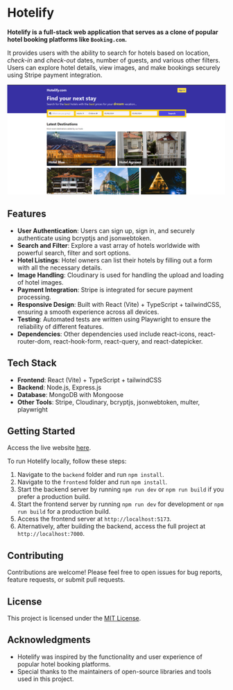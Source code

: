 # Hotelify

**Hotelify is a full-stack web application that serves as a clone of popular hotel booking platforms like `Booking.com`.**

It provides users with the ability to search for hotels based on location, _check-in_ and _check-out_ dates, number of guests, and various other filters. Users can explore hotel details, view images, and make bookings securely using Stripe payment integration.

![Hotelify](image.png)

## Features

- **User Authentication**: Users can sign up, sign in, and securely authenticate using bcryptjs and jsonwebtoken.
- **Search and Filter**: Explore a vast array of hotels worldwide with powerful search, filter and sort options.
- **Hotel Listings**: Hotel owners can list their hotels by filling out a form with all the necessary details.
- **Image Handling**: Cloudinary is used for handling the upload and loading of hotel images.
- **Payment Integration**: Stripe is integrated for secure payment processing.
- **Responsive Design**: Built with React (Vite) + TypeScript + tailwindCSS, ensuring a smooth experience across all devices.
- **Testing**: Automated tests are written using Playwright to ensure the reliability of different features.
- **Dependencies**: Other dependencies used include react-icons, react-router-dom, react-hook-form, react-query, and react-datepicker.

## Tech Stack

- **Frontend**: React (Vite) + TypeScript + tailwindCSS
- **Backend**: Node.js, Express.js
- **Database**: MongoDB with Mongoose
- **Other Tools**: Stripe, Cloudinary, bcryptjs, jsonwebtoken, multer, playwright

## Getting Started

Access the live website [here](https://hotelify.onrender.com/).

To run Hotelify locally, follow these steps:

1. Navigate to the `backend` folder and run `npm install`.
2. Navigate to the `frontend` folder and run `npm install`.
3. Start the backend server by running `npm run dev` or `npm run build` if you prefer a production build.
4. Start the frontend server by running `npm run dev` for development or `npm run build` for a production build.
5. Access the frontend server at `http://localhost:5173`.
6. Alternatively, after building the backend, access the full project at `http://localhost:7000`.

## Contributing

Contributions are welcome! Please feel free to open issues for bug reports, feature requests, or submit pull requests.

## License

This project is licensed under the [MIT License](LICENSE).

## Acknowledgments

- Hotelify was inspired by the functionality and user experience of popular hotel booking platforms.
- Special thanks to the maintainers of open-source libraries and tools used in this project.
